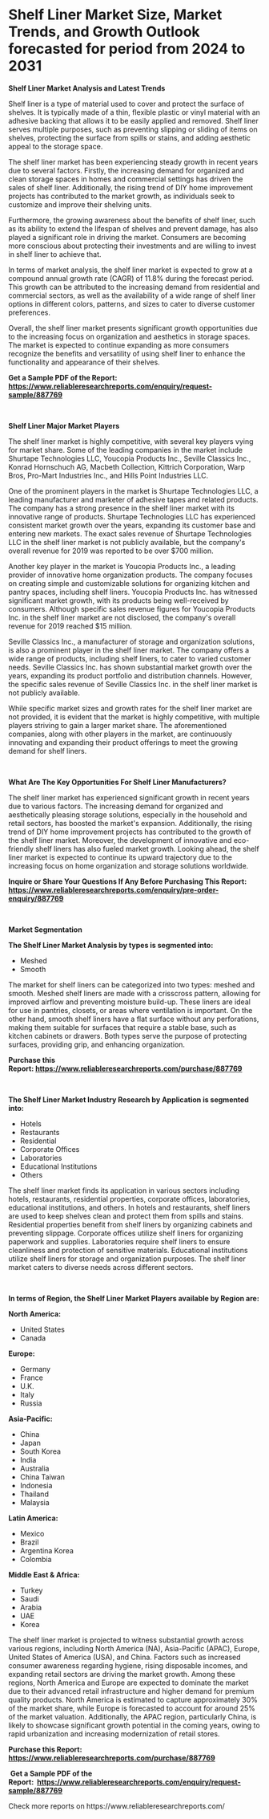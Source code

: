 <p><h1>Shelf Liner Market Size, Market Trends, and Growth Outlook forecasted for period from 2024 to 2031</h1></p><p><strong>Shelf Liner Market Analysis and Latest Trends</strong></p>
<p><p>Shelf liner is a type of material used to cover and protect the surface of shelves. It is typically made of a thin, flexible plastic or vinyl material with an adhesive backing that allows it to be easily applied and removed. Shelf liner serves multiple purposes, such as preventing slipping or sliding of items on shelves, protecting the surface from spills or stains, and adding aesthetic appeal to the storage space.</p><p>The shelf liner market has been experiencing steady growth in recent years due to several factors. Firstly, the increasing demand for organized and clean storage spaces in homes and commercial settings has driven the sales of shelf liner. Additionally, the rising trend of DIY home improvement projects has contributed to the market growth, as individuals seek to customize and improve their shelving units.</p><p>Furthermore, the growing awareness about the benefits of shelf liner, such as its ability to extend the lifespan of shelves and prevent damage, has also played a significant role in driving the market. Consumers are becoming more conscious about protecting their investments and are willing to invest in shelf liner to achieve that.</p><p>In terms of market analysis, the shelf liner market is expected to grow at a compound annual growth rate (CAGR) of 11.8% during the forecast period. This growth can be attributed to the increasing demand from residential and commercial sectors, as well as the availability of a wide range of shelf liner options in different colors, patterns, and sizes to cater to diverse customer preferences.</p><p>Overall, the shelf liner market presents significant growth opportunities due to the increasing focus on organization and aesthetics in storage spaces. The market is expected to continue expanding as more consumers recognize the benefits and versatility of using shelf liner to enhance the functionality and appearance of their shelves.</p></p>
<p><strong>Get a Sample PDF of the Report:&nbsp; <a href="https://www.reliableresearchreports.com/enquiry/request-sample/887769">https://www.reliableresearchreports.com/enquiry/request-sample/887769</a></strong></p>
<p>&nbsp;</p>
<p><strong>Shelf Liner Major Market Players</strong></p>
<p><p>The shelf liner market is highly competitive, with several key players vying for market share. Some of the leading companies in the market include Shurtape Technologies LLC, Youcopia Products Inc., Seville Classics Inc., Konrad Hornschuch AG, Macbeth Collection, Kittrich Corporation, Warp Bros, Pro-Mart Industries Inc., and Hills Point Industries LLC.</p><p>One of the prominent players in the market is Shurtape Technologies LLC, a leading manufacturer and marketer of adhesive tapes and related products. The company has a strong presence in the shelf liner market with its innovative range of products. Shurtape Technologies LLC has experienced consistent market growth over the years, expanding its customer base and entering new markets. The exact sales revenue of Shurtape Technologies LLC in the shelf liner market is not publicly available, but the company's overall revenue for 2019 was reported to be over $700 million.</p><p>Another key player in the market is Youcopia Products Inc., a leading provider of innovative home organization products. The company focuses on creating simple and customizable solutions for organizing kitchen and pantry spaces, including shelf liners. Youcopia Products Inc. has witnessed significant market growth, with its products being well-received by consumers. Although specific sales revenue figures for Youcopia Products Inc. in the shelf liner market are not disclosed, the company's overall revenue for 2019 reached $15 million.</p><p>Seville Classics Inc., a manufacturer of storage and organization solutions, is also a prominent player in the shelf liner market. The company offers a wide range of products, including shelf liners, to cater to varied customer needs. Seville Classics Inc. has shown substantial market growth over the years, expanding its product portfolio and distribution channels. However, the specific sales revenue of Seville Classics Inc. in the shelf liner market is not publicly available.</p><p>While specific market sizes and growth rates for the shelf liner market are not provided, it is evident that the market is highly competitive, with multiple players striving to gain a larger market share. The aforementioned companies, along with other players in the market, are continuously innovating and expanding their product offerings to meet the growing demand for shelf liners.</p></p>
<p>&nbsp;</p>
<p><strong>What Are The Key Opportunities For Shelf Liner Manufacturers?</strong></p>
<p><p>The shelf liner market has experienced significant growth in recent years due to various factors. The increasing demand for organized and aesthetically pleasing storage solutions, especially in the household and retail sectors, has boosted the market's expansion. Additionally, the rising trend of DIY home improvement projects has contributed to the growth of the shelf liner market. Moreover, the development of innovative and eco-friendly shelf liners has also fueled market growth. Looking ahead, the shelf liner market is expected to continue its upward trajectory due to the increasing focus on home organization and storage solutions worldwide.</p></p>
<p><strong>Inquire or Share Your Questions If Any Before Purchasing This Report: <a href="https://www.reliableresearchreports.com/enquiry/pre-order-enquiry/887769">https://www.reliableresearchreports.com/enquiry/pre-order-enquiry/887769</a></strong></p>
<p>&nbsp;</p>
<p><strong>Market Segmentation</strong></p>
<p><strong>The Shelf Liner Market Analysis by types is segmented into:</strong></p>
<p><ul><li>Meshed</li><li>Smooth</li></ul></p>
<p><p>The market for shelf liners can be categorized into two types: meshed and smooth. Meshed shelf liners are made with a crisscross pattern, allowing for improved airflow and preventing moisture build-up. These liners are ideal for use in pantries, closets, or areas where ventilation is important. On the other hand, smooth shelf liners have a flat surface without any perforations, making them suitable for surfaces that require a stable base, such as kitchen cabinets or drawers. Both types serve the purpose of protecting surfaces, providing grip, and enhancing organization.</p></p>
<p><strong>Purchase this Report:&nbsp;<a href="https://www.reliableresearchreports.com/purchase/887769">https://www.reliableresearchreports.com/purchase/887769</a></strong></p>
<p>&nbsp;</p>
<p><strong>The Shelf Liner Market Industry Research by Application is segmented into:</strong></p>
<p><ul><li>Hotels</li><li>Restaurants</li><li>Residential</li><li>Corporate Offices</li><li>Laboratories</li><li>Educational Institutions</li><li>Others</li></ul></p>
<p><p>The shelf liner market finds its application in various sectors including hotels, restaurants, residential properties, corporate offices, laboratories, educational institutions, and others. In hotels and restaurants, shelf liners are used to keep shelves clean and protect them from spills and stains. Residential properties benefit from shelf liners by organizing cabinets and preventing slippage. Corporate offices utilize shelf liners for organizing paperwork and supplies. Laboratories require shelf liners to ensure cleanliness and protection of sensitive materials. Educational institutions utilize shelf liners for storage and organization purposes. The shelf liner market caters to diverse needs across different sectors.</p></p>
<p>&nbsp;</p>
<p><strong>In terms of Region, the Shelf Liner Market Players available by Region are:</strong></p>
<p>
    <p> <strong> North America: </strong>
        <ul>
            <li>United States</li>
            <li>Canada</li>
        </ul>
        </p> 
    <p> <strong> Europe: </strong>
        <ul>
            <li>Germany</li>
            <li>France</li>
            <li>U.K.</li>
            <li>Italy</li>
            <li>Russia</li>
        </ul>
        </p> 
    <p> <strong> Asia-Pacific: </strong>
        <ul>
            <li>China</li>
            <li>Japan</li>
            <li>South Korea</li>
            <li>India</li>
            <li>Australia</li>
            <li>China Taiwan</li>
            <li>Indonesia</li>
            <li>Thailand</li>
            <li>Malaysia</li>
        </ul>
        </p> 
    <p> <strong> Latin America: </strong>
        <ul>
            <li>Mexico</li>
            <li>Brazil</li>
            <li>Argentina Korea</li>
            <li>Colombia</li>
        </ul>
        </p> 
    <p> <strong> Middle East & Africa: </strong>
        <ul>
            <li>Turkey</li>
            <li>Saudi</li>
            <li>Arabia</li>
            <li>UAE</li>
            <li>Korea</li>
        </ul>
    </p>
    </p>
<p><p>The shelf liner market is projected to witness substantial growth across various regions, including North America (NA), Asia-Pacific (APAC), Europe, United States of America (USA), and China. Factors such as increased consumer awareness regarding hygiene, rising disposable incomes, and expanding retail sectors are driving the market growth. Among these regions, North America and Europe are expected to dominate the market due to their advanced retail infrastructure and higher demand for premium quality products. North America is estimated to capture approximately 30% of the market share, while Europe is forecasted to account for around 25% of the market valuation. Additionally, the APAC region, particularly China, is likely to showcase significant growth potential in the coming years, owing to rapid urbanization and increasing modernization of retail stores.</p></p>
<p><strong>Purchase this Report: <a href="https://www.reliableresearchreports.com/purchase/887769">https://www.reliableresearchreports.com/purchase/887769</a></strong></p>
<p>&nbsp;<strong>Get a Sample PDF of the Report:&nbsp;&nbsp;<a href="https://www.reliableresearchreports.com/enquiry/request-sample/887769">https://www.reliableresearchreports.com/enquiry/request-sample/887769</a></strong></p>
<p><strong></strong></p>
<p>Check more reports on https://www.reliableresearchreports.com/</p>